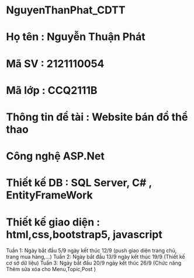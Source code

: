 # NguyenThanPhat_CDTT
# Họ tên : Nguyễn Thuận Phát
# Mã SV : 2121110054
# Mã lớp : CCQ2111B 
# Thông tin đề tài : Website bán đồ thể thao
# Công nghệ ASP.Net
# Thiết kế DB : SQL Server, C# , EntityFrameWork
# Thiết kế giao diện : html,css,bootstrap5, javascript

Tuần 1: Ngày bắt đầu 5/9 ngày kết thúc 12/9 (push giao diện trang chủ, trang mua hàng,…)
Tuần 2: Ngày bắt đầu 13/9 ngày kết thúc 19/9 (Thiết kế cơ sở dữ liệu)
Tuần 3: Ngày bắt đầu 20/9 ngày kết thúc 26/9 (Chức năng Thêm sửa xóa cho Menu,Topic,Post )
